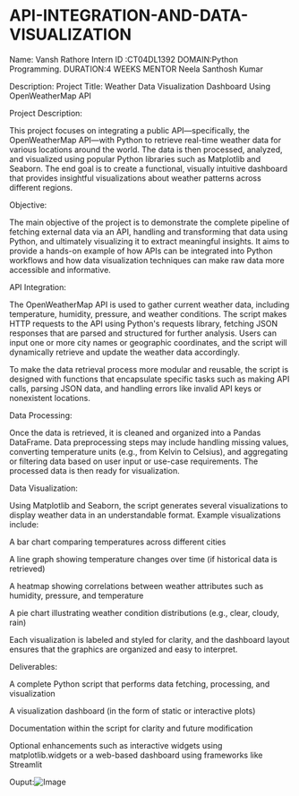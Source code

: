 # API-INTEGRATION-AND-DATA-VISUALIZATION
Name: Vansh Rathore
Intern ID :CT04DL1392
DOMAIN:Python Programming.
DURATION:4 WEEKS
MENTOR Neela Santhosh Kumar

Description:
Project Title: Weather Data Visualization Dashboard Using OpenWeatherMap API

Project Description:

This project focuses on integrating a public API—specifically, the OpenWeatherMap API—with Python to retrieve real-time weather data for various locations around the world. The data is then processed, analyzed, and visualized using popular Python libraries such as Matplotlib and Seaborn. The end goal is to create a functional, visually intuitive dashboard that provides insightful visualizations about weather patterns across different regions.

Objective:

The main objective of the project is to demonstrate the complete pipeline of fetching external data via an API, handling and transforming that data using Python, and ultimately visualizing it to extract meaningful insights. It aims to provide a hands-on example of how APIs can be integrated into Python workflows and how data visualization techniques can make raw data more accessible and informative.

API Integration:

The OpenWeatherMap API is used to gather current weather data, including temperature, humidity, pressure, and weather conditions. The script makes HTTP requests to the API using Python's requests library, fetching JSON responses that are parsed and structured for further analysis. Users can input one or more city names or geographic coordinates, and the script will dynamically retrieve and update the weather data accordingly.

To make the data retrieval process more modular and reusable, the script is designed with functions that encapsulate specific tasks such as making API calls, parsing JSON data, and handling errors like invalid API keys or nonexistent locations.

Data Processing:

Once the data is retrieved, it is cleaned and organized into a Pandas DataFrame. Data preprocessing steps may include handling missing values, converting temperature units (e.g., from Kelvin to Celsius), and aggregating or filtering data based on user input or use-case requirements. The processed data is then ready for visualization.

Data Visualization:

Using Matplotlib and Seaborn, the script generates several visualizations to display weather data in an understandable format. Example visualizations include:

A bar chart comparing temperatures across different cities

A line graph showing temperature changes over time (if historical data is retrieved)

A heatmap showing correlations between weather attributes such as humidity, pressure, and temperature

A pie chart illustrating weather condition distributions (e.g., clear, cloudy, rain)

Each visualization is labeled and styled for clarity, and the dashboard layout ensures that the graphics are organized and easy to interpret.

Deliverables:

A complete Python script that performs data fetching, processing, and visualization

A visualization dashboard (in the form of static or interactive plots)

Documentation within the script for clarity and future modification

Optional enhancements such as interactive widgets using matplotlib.widgets or a web-based dashboard using frameworks like Streamlit




Ouput:![Image](https://github.com/user-attachments/assets/6e5e93f3-91c9-4110-ba51-3af17440da69)


